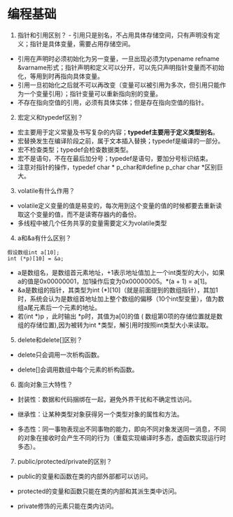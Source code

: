 # 编程基础

1. 指针和引用区别？    - 引用只是别名，不占用具体存储空间，只有声明没有定义；指针是具体变量，需要占用存储空间。

- 引用在声明时必须初始化为另一变量，一旦出现必须为typename refname &varname形式；指针声明和定义可以分开，可以先只声明指针变量而不初始化，等用到时再指向具体变量。
- 引用一旦初始化之后就不可以再改变（变量可以被引用为多次，但引用只能作为一个变量引用）；指针变量可以重新指向别的变量。
- 不存在指向空值的引用，必须有具体实体；但是存在指向空值的指针。

2. 宏定义和typedef区别？

- 宏主要用于定义常量及书写复杂的内容；**typedef主要用于定义类型别名**。
- 宏替换发生在编译阶段之前，属于文本插入替换；typedef是编译的一部分。
- 宏不检查类型；typedef会检查数据类型。
- 宏不是语句，不在在最后加分号；typedef是语句，要加分号标识结束。
- 注意对指针的操作，typedef char * p_char和#define p_char char *区别巨大。

3. volatile有什么作用？

- volatile定义变量的值是易变的，每次用到这个变量的值的时候都要去重新读取这个变量的值，而不是读寄存器内的备份。
- 多线程中被几个任务共享的变量需要定义为volatile类型

4. a和&a有什么区别？

```
假设数组int a[10];
int (*p)[10] = &a;
```

- a是数组名，是数组首元素地址，+1表示地址值加上一个int类型的大小，如果a的值是0x00000001，加1操作后变为0x00000005。*(a + 1) = a[1]。
- &a是数组的指针，其类型为int (*)[10]（就是前面提到的数组指针），其加1时，系统会认为是数组首地址加上整个数组的偏移（10个int型变量），值为数组a尾元素后一个元素的地址。
- 若(int *)p ，此时输出 *p时，其值为a[0]的值 ( 数组第0项的存储位置就是数组的存储位置),因为被转为int *类型，解引用时按照int类型大小来读取。   

5. delete和delete[]区别？

- delete只会调用一次析构函数。

- delete[]会调用数组中每个元素的析构函数。

6. 面向对象三大特性？

- 封装性：数据和代码捆绑在一起，避免外界干扰和不确定性访问。

- 继承性：让某种类型对象获得另一个类型对象的属性和方法。

- 多态性：同一事物表现出不同事物的能力，即向不同对象发送同一消息，不同的对象在接收时会产生不同的行为（重载实现编译时多态，虚函数实现运行时多态）。

7. public/protected/private的区别？

- public的变量和函数在类的内部外部都可以访问。

- protected的变量和函数只能在类的内部和其派生类中访问。

- private修饰的元素只能在类内访问。